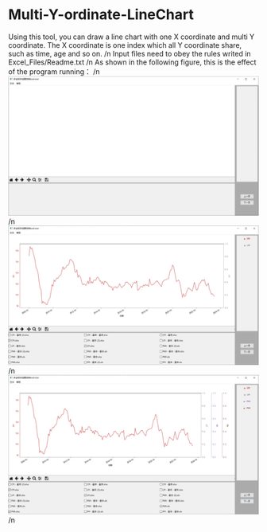# Multi-Y-ordinate-LineChart
Using this tool, you can draw a line chart with one X coordinate and multi Y coordinate. The X coordinate is one index which all Y coordinate share, such as time, age and so on. /n
Input files need to obey the rules writed in Excel_Files/Readme.txt /n
As shown in the following figure, this is the effect of the program running： /n
![image](Figures/1.jpg) /n
![image](Figures/2.jpg) /n
![image](Figures/3.jpg) /n
